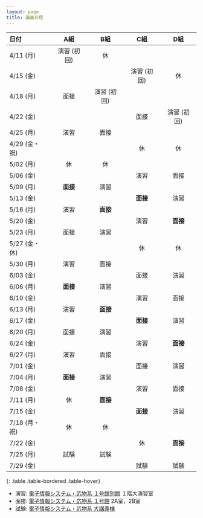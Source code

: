 ```yaml
---
layout: page
title: 講義日程
---
```


| 日付 | A組 | B組 | C組 | D組 |
|:-----------|:-----------:|:------------:|:-----------:|:------------:|
| 4/11 (月) | 演習 (初回) | 休 | | |
| 4/15 (金) | | | 演習 (初回) | 休 |
| 4/18 (月) | 面接 | 演習 (初回) | | |
| 4/22 (金) | | | 面接 | 演習 (初回) |
| 4/25 (月) | 演習 | 面接 | | |
| 4/29 (金・祝) | | | 休 | 休 |
| 5/02 (月) | 休 | 休 | | |
| 5/06 (金) | | | 演習 | 面接 |
| 5/09 (月) | **面接** | 演習 | | |
| 5/13 (金) | | | **面接** | 演習 |
| 5/16 (月) | 演習 | **面接** | | |
| 5/20 (金) | | | 演習 | **面接** |
| 5/23 (月) | 面接 | 演習 | | |
| 5/27 (金・休) | | | 休 | 休 |
| 5/30 (月) | 演習 | 面接 | | |
| 6/03 (金) | | | 面接 | 演習 |
| 6/06 (月) | **面接** | 演習 | | |
| 6/10 (金) | | | 演習 | 面接 |
| 6/13 (月) | 演習 | **面接** | | |
| 6/17 (金) | | | **面接** | 演習 |
| 6/20 (月) | 面接 | 演習 | | |
| 6/24 (金) | | | 演習 | **面接** |
| 6/27 (月) | 演習 | 面接 | | |
| 7/01 (金) | | | 面接 | 演習 |
| 7/04 (月) | **面接** | 演習 | | |
| 7/08 (金) | | | 演習 | 面接 |
| 7/11 (月) | 休 | **面接** | | |
| 7/15 (金) | | | **面接** | 演習 |
| 7/18 (月・祝) | 休 | 休 | | |
| 7/22 (金) | | | 休 | **面接** |
| 7/25 (月) | 試験 | 試験 | | |
| 7/29 (金) | | | 試験 | 試験 |
{: .table .table-bordered .table-hover}

+ 演習: [電子情報システム・応物系 １号館別館](http://www.eng.tohoku.ac.jp/map/?menu=campus&area=d&build=11) １階大演習室
+ 面接: [電子情報システム・応物系 １号館](http://www.eng.tohoku.ac.jp/map/?menu=campus&area=d&build=10) 2A室，2B室
+ 試験: [電子情報システム・応物系 大講義棟](http://www.eng.tohoku.ac.jp/map/?menu=campus&area=d&build=17)
